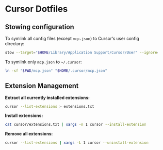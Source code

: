 # Cursor Dotfiles

## Stowing configuration

To symlink all config files (except `mcp.json`) to Cursor's user config directory:

```sh
stow --target="$HOME/Library/Application Support/Cursor/User" --ignore='^mcp\.json$' .
```

To symlink only `mcp.json` to `~/.cursor`:

```sh
ln -sf "$PWD/mcp.json" "$HOME/.cursor/mcp.json"
```

## Extension Management

**Extract all currently installed extensions:**

```bash
cursor --list-extensions > extensions.txt
```

**Install extensions:**

```bash
cat cursor/extensions.txt | xargs -n 1 cursor --install-extension
```

**Remove all extensions:**

```bash
cursor --list-extensions | xargs -L 1 cursor --uninstall-extension
```
